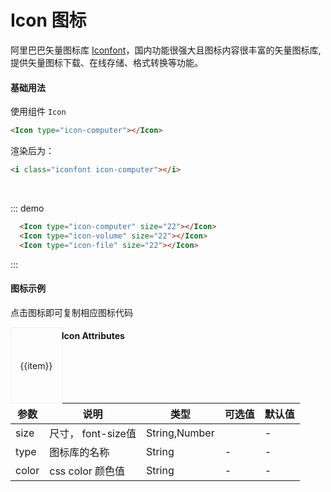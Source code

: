 # Icon 图标

阿里巴巴矢量图标库 [Iconfont](http://www.iconfont.cn "Iconfont")，国内功能很强大且图标内容很丰富的矢量图标库,提供矢量图标下载、在线存储、格式转换等功能。

#### 基础用法

使用组件 `Icon`

```html
<Icon type="icon-computer"></Icon>
```

渲染后为：

```html
<i class="iconfont icon-computer"></i>
```

<div class="demo-block">
  <Icon type="icon-computer" size="22" color="#848CFF"></Icon>&nbsp;&nbsp;
  <Icon type="icon-volume" size="22" color="#B1E9F6"></Icon>&nbsp;&nbsp;
  <Icon type="icon-file" size="22" color="orange"></Icon>
</div>

::: demo

```html
  <Icon type="icon-computer" size="22"></Icon>
  <Icon type="icon-volume" size="22"></Icon>
  <Icon type="icon-file" size="22"></Icon>
```

:::

#### 图标示例

点击图标即可复制相应图标代码

<ul class="demo-icon">
  <li v-for="(item, index) in icons" :key="index">
    <span class="demo-span" :data-clipboard-text="clipText(item)">
      <Icon :type="item" size="24"></Icon>
      {{item}}
    </span>
  </li>
</ul>

#### Icon Attributes

| 参数     | 说明                         | 类型    | 可选值                                         | 默认值  |
| -------- | ---------------------------- | ------- | ---------------------------------------------- | ------- |
| size     | 尺寸， font-size值                        | String,Number  |                           | - |
| type     | 图标库的名称                         | String  | -                            | - |
| color     | css color 颜色值                         | String  | -                            | - |

<script>
import iconConf from '../icon.config.json'
import Clipboard from 'clipboard'
export default {
  data () {
    return {
      icons: iconConf,
      clipboard: null
    }
  },
  mounted () {
    this.clipboard = new Clipboard('.demo-span')
    let t = this
    this.clipboard.on('success', function(e) {
      t.$Message.info('代码已复制到剪切板！')
      e.clearSelection()
    })
  },
  beforeDestroy () {
    this.clipboard.destroy()
  },
  methods: {
    clipText (val) {
      return `<Icon type="${val}"></Icon>`
    }
  }
}
</script>

<style lang="less" scoped>
  .demo-icon{
    padding:0;
    margin:10px 0;
    list-style: none;
    height:auto;
    width:100%;
    display:block;
    li{
      float:left;
      width:16%;
      height:120px;
      border: solid 1px #eaeefb;
      margin-right: -1px;
      margin-bottom: -1px;
      text-align:center;
      line-height:120px;
      span{
        vertical-align: middle;
        line-height:normal;
        display: inline-block;
        cursor: pointer;
        &:hover{
          color: #848CFF;
        }
        i{
          display: block;
          margin:0 20px;
          vertical-align: middle;
          margin-bottom:15px;
        }
      }

    }
  }
</style>
